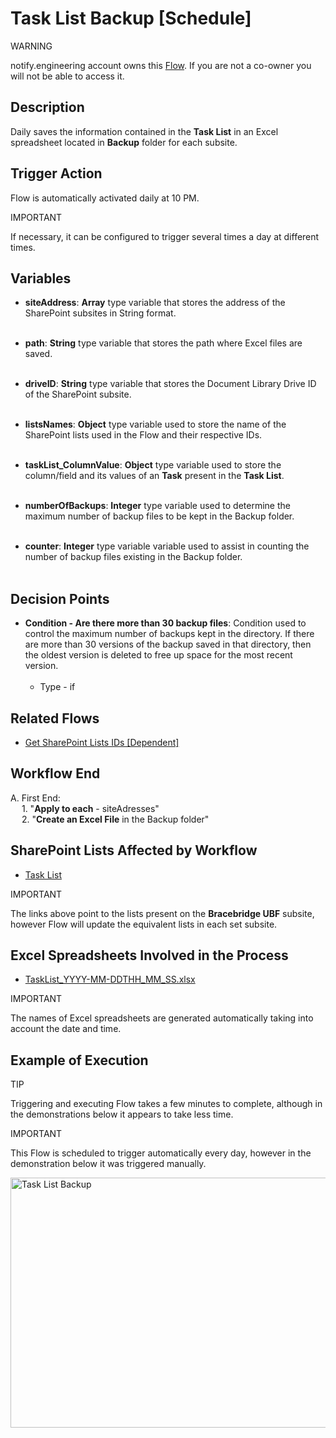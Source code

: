 # Task List Backup [Schedule]

<div class="warning">
<p class="admonition-title">WARNING</p>
<p>notify.engineering account owns this <a href="https://make.powerautomate.com/environments/Default-a5273f41-687e-4e5e-9fba-18c6ce465b41/flows/shared/9e3c2868-e253-4385-93a0-28b17001cd9a/details" target="_blank">Flow</a>. If you are not a co-owner you will not be able to access it.</p>
</div>


## Description
Daily saves the information contained in the **Task List** in an Excel spreadsheet located in **Backup** folder for each subsite.


## Trigger Action
Flow is automatically activated daily at 10 PM.

<div class="note">
<p class="admonition-title">IMPORTANT</p>
<p>If necessary, it can be configured to trigger several times a day at different times.</p>
</div>


## Variables
* **siteAddress**: **Array** type variable that stores the address of the SharePoint subsites in String format.
<br></br>

* **path**: **String** type variable that stores the path where Excel files are saved.
<br></br>

* **driveID**: **String** type variable that stores the Document Library Drive ID of the SharePoint subsite.
<br></br>

* **listsNames**: **Object** type variable used to store the name of the SharePoint lists used in the Flow and their respective IDs.
<br></br>

* **taskList_ColumnValue**: **Object** type variable used to store the column/field and its values ​​of an **Task** present in the **Task List**.
<br></br>

* **numberOfBackups**: **Integer** type variable used to determine the maximum number of backup files to be kept in the Backup folder.
<br></br>

* **counter**: **Integer** type variable variable used to assist in counting the number of backup files existing in the Backup folder.
<br></br>


## Decision Points
* **Condition - Are there more than 30 backup files**: Condition used to control the maximum number of backups kept in the directory. If there are more than 30 versions of the backup saved in that directory, then the oldest version is deleted to free up space for the most recent version.
<br></br>
    * Type - if


## Related Flows
* [Get SharePoint Lists IDs [Dependent]](../General/Get%20SharePoint%20Lists%20IDs%20[Dependent].md)


## Workflow End
A. First End:  
    &emsp; 1. "**Apply to each** - siteAdresses"  
    &emsp; 2. "**Create an Excel File** in the Backup folder"


## SharePoint Lists Affected by Workflow
* <a href="https://vistacaretech.sharepoint.com/sites/engineering/Bell/BracebridgeUBF/Lists/Task%20List/1000%20Tasks.aspx" target="_blank">Task List</a>

<div class="note">
<p class="admonition-title">IMPORTANT</p>
<p>The links above point to the lists present on the <b>Bracebridge UBF</b> subsite, however Flow will update the equivalent lists in each set subsite.</p>
</div>


## Excel Spreadsheets Involved in the Process
* <a href="https://vistacaretech.sharepoint.com/:f:/s/engineering/Bell/BracebridgeUBF/EgRg0ZhAsQJItve9WdAy6XABT1AvCXZymwdqJwo48O8cZg?e=CVuG5f" target="_blank">TaskList_YYYY-MM-DDTHH_MM_SS.xlsx</a>

<div class="note">
<p class="admonition-title">IMPORTANT</p>
<p>The names of Excel spreadsheets are generated automatically taking into account the date and time.</p>
</div>

## Example of Execution

<div class="seealso">
<p class="admonition-title">TIP</p>
<p>Triggering and executing Flow takes a few minutes to complete, although in the demonstrations below it appears to take less time.</p>
</div>

<div class="note">
<p class="admonition-title">IMPORTANT</p>
<p>This Flow is scheduled to trigger automatically every day, however in the demonstration below it was triggered manually.</p>
</div>


<a data-fancybox="Task List Backup" href="../../../_static/flows/task_list_backup/bell_-_st_charles_-_task_list_backup_[schedule].mp4" data-caption="Task List Backup">
  <img src="../../../_static/flows/task_list_backup/bell_-_st_charles_-_task_list_backup_[schedule]_thumbnail.jpg" alt="Task List Backup" 
      class="align-center" style="width: 700px; height: 400px; cursor: pointer;">
</a>

<br>